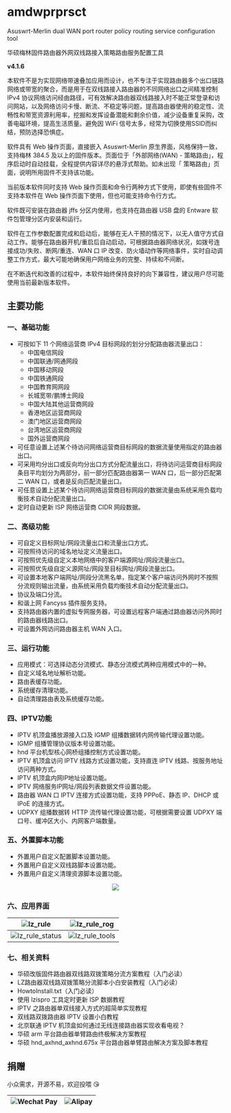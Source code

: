 # amdwprprsct
Asuswrt-Merlin dual WAN port router policy routing service configuration tool

华硕梅林固件路由器外网双线路接入策略路由服务配置工具

**v4.1.6**

本软件不是为实现网络带速叠加应用而设计，也不专注于实现路由器多个出口链路网络或带宽的聚合，而是用于在双线路接入路由器的不同网络出口之间精准控制 IPv4 协议网络访问经由路径，可有效解决路由器双线路接入时不能正常登录和访问网站，以及网络访问卡慢、断流、不稳定等问题，提高路由器使用的稳定性、流畅性和带宽资源利用率，挖掘和发挥设备潜能和剩余价值，减少设备重复采购，改善电磁环境，提高生活质量。避免因 WiFi 信号太多，经常为切换使用SSID而纠结，预防选择恐惧症。

软件具有 Web 操作页面，直接嵌入 Asuswrt-Merlin 原生界面，风格保持一致，支持梅林 384.5 及以上的固件版本。页面位于「外部网络(WAN) - 策略路由」，程序启动时自动挂载，全程提供内容详尽的悬浮式帮助。如未出现「 策略路由」页面，说明所用固件不支持该功能。

当前版本软件同时支持 Web 操作页面和命令行两种方式下使用，即使有些固件不支持本软件在 Web 操作页面下使用，但也可能支持命令行方式。

软件既可安装在路由器 jffs 分区内使用，也支持在路由器 USB 盘的 Entware 软件包管理分区内安装和运行。

软件在工作参数配置完成和启动后，能够在无人干预的情况下，以无人值守方式自动工作。能够在路由器开机/重启后自动启动，可根据路由器网络状况，如拨号连接成功/失败、断网/重连、WAN 口 IP 改变、防火墙动作等网络事件，实时自动调整工作方式，最大可能地确保用户网络业务的完整、持续和不间断。

在不断迭代和改善的过程中，本软件始终保持良好的向下兼容性，建议用户尽可能使用当前最新版本软件。

## 主要功能

### 一、基础功能
- 可按如下 11 个网络运营商 IPv4 目标网段的划分分配路由器流量出口：
  - 中国电信网段
  - 中国联通/网通网段
  - 中国移动网段
  - 中国铁通网段
  - 中国教育网网段
  - 长城宽带/鹏博士网段
  - 中国大陆其他运营商网段
  - 香港地区运营商网段
  - 澳门地区运营商网段
  - 台湾地区运营商网段
  - 国外运营商网段
- 可任意设置上述某个待访问网络运营商目标网段的数据流量使用指定的路由器出口。
- 可采用均分出口或反向均分出口方式分配流量出口，将待访问运营商目标网段条目平均划分为两部分，前一部分匹配路由器第一 WAN 口，后一部分匹配第二 WAN 口，或者是反向匹配流量出口。
- 可任意设置上述某个待访问网络运营商目标网段的数据流量由系统采用负载均衡技术自动分配流量出口。
- 定时自动更新 ISP 网络运营商 CIDR 网段数据。

### 二、高级功能
- 可自定义目标网址/网段流量出口和流量出口方式。
- 可按照待访问的域名地址定义流量出口。
- 可按照优先级自定义本地网络中的客户端源网址/网段流量出口。
- 可按照优先级自定义源网址/网段至目标网址/网段流量出口。
- 可设置本地客户端网址/网段分流黑名单，指定某个客户端访问外网时不按照分流规则输出流量，由系统采用负载均衡技术自动分配流量出口。
- 协议及端口分流。
- 和谐上网 Fancyss 插件服务支持。
- 支持路由器内置的虚拟专网服务器，可设置远程客户端通过路由器访问外网时的路由器线路出口。
- 可设置外网访问路由器主机 WAN 入口。

### 三、运行功能
- 应用模式：可选择动态分流模式、静态分流模式两种应用模式中的一种。
- 自定义域名地址解析功能。
- 路由表缓存功能。
- 系统缓存清理功能。
- 自动清理路由表及系统缓存功能。

### 四、IPTV功能
- IPTV 机顶盒播放源接入口及 IGMP 组播数据转内网传输代理设置功能。
- IGMP 组播管理协议版本号设置功能。
- hnd 平台机型核心网桥组播控制方式设置功能。
- IPTV 机顶盒访问 IPTV 线路方式设置功能，支持直连 IPTV 线路、按服务地址访问两种方式。
- IPTV 机顶盒内网IP地址设置功能。
- IPTV 网络服务IP网址/网段列表数据文件设置功能。
- 路由器 WAN 口 IPTV 连接方式设置功能，支持 PPPoE、静态 IP、DHCP 或 IPoE 的连接方式。
- UDPXY 组播数据转 HTTP 流传输代理设置功能，可根据需要设置 UDPXY 端口号、缓冲区大小、内网客户端数量。

### 五、外置脚本功能
- 外置用户自定义配置脚本设置功能。
- 外置用户自定义双线路脚本设置功能。
- 外置用户自定义清理资源脚本设置功能。

<div align="center"><img src="/images/lz_rule_flow_chart.jpg"></div>

### 六、应用界面

| ![lz_rule](/images/lz_rule.jpg) | ![lz_rule_rog](/images/lz_rule_rog.jpg) |
|--------------------------------------------------|--------------------------------------------------|
| ![lz_rule_status](/images/lz_rule_status.jpg) | ![lz_rule_tools](/images/lz_rule_tools.jpg) |

### 七、相关资料
- 华硕改版固件路由器双线路双拨策略分流方案教程（入门必读）
- LZ路由器双线路双拨策略分流脚本小白安装教程（入门必读）
- HowtoInstall.txt（入门必读）
- 使用 lzispro 工具定时更新 ISP 数据教程
- IPTV 之路由器单双线接入方式的超简单实现教程
- 双线路双拨路由器 IPTV 设置小白教程
- 北京联通 IPTV 机顶盒如何通过无线连接路由器实现收看电视？
- 华硕 arm 平台路由器单臂路由终极解决方案教程
- 华硕 hnd_axhnd_axhnd.675x 平台路由器单臂路由解决方案及脚本教程

## 捐赠
小众需求，开源不易，欢迎投喂 😘

| ![Wechat Pay](/images/wechat.png) | ![Alipay](/images/alipay.png) |
|--------------------------------------------------|--------------------------------------------------|
